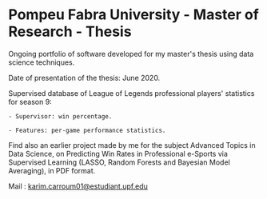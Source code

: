 # Pompeu Fabra University - Master of Research - Thesis

Ongoing portfolio of software developed for my master's thesis using data science techniques.

Date of presentation of the thesis: June 2020.

Supervised database of League of Legends professional players' statistics for season 9:

    - Supervisor: win percentage.
    
    - Features: per-game performance statistics.

Find also an earlier project made by me for the subject Advanced Topics in Data Science, on Predicting Win Rates in Professional e-Sports via Supervised Learning (LASSO, Random Forests and Bayesian Model Averaging), in PDF format.

Mail : karim.carroum01@estudiant.upf.edu
